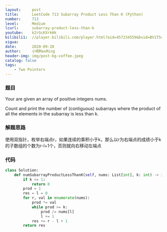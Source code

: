 ```yaml
---
layout:     post
title:      LeetCode 713 Subarray Product Less Than K (Python)
number:     713
level:      Medium
lcurl:      subarray-product-less-than-k
youtube:    k2rGcKXrkHk
bilibili1:  //player.bilibili.com/player.html?aid=457234559&bvid=BV1T5411j7tC&cid=239878040&page=1
xigua:      
date:       2020-09-28
author:     小明MaxMing
header-img: img/post-bg-coffee.jpeg
catalog: false
tags:
    - Two Pointers
---
```


### 题目

Your are given an array of positive integers nums.

Count and print the number of (contiguous) subarrays where the product of all the elements in the subarray is less than k.

### 解题思路

使用双指针，枚举右端点r，如果连续的乘积小于k，那么以r为右端点的成绩小于k的子数组的个数为r-l+1个，否则就向右移动左端点

### 代码
```python
class Solution:
    def numSubarrayProductLessThanK(self, nums: List[int], k: int) -> int:
        if k <= 1:
            return 0
        prod = 1
        res = l = 0
        for r, val in enumerate(nums):
            prod *= val
            while prod >= k:
                prod /= nums[l]
                l += 1
            res += r - l + 1
        return res
```

